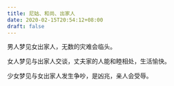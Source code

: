```yaml
---
title: 尼姑、和尚、出家人
date: 2020-02-15T20:54:12+08:00
draft: false
---
```


男人梦见女出家人，无数的灾难会临头。



女人梦见与出家人交谈，丈夫家的人能和睦相处，生活愉快。



少女梦见与女出家人发生争吵，是凶兆，亲人会受辱。

